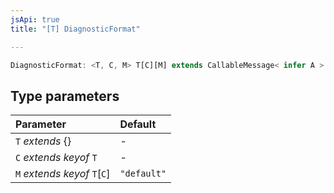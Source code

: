 ```yaml
---
jsApi: true
title: "[T] DiagnosticFormat"

---
```

```ts
DiagnosticFormat: <T, C, M> T[C][M] extends CallableMessage< infer A > ? {format: Record< A[number], string >;} : Record< string, unknown >
```

## Type parameters

| Parameter | Default |
| :------ | :------ |
| `T` *extends* \{} | - |
| `C` *extends* *keyof* `T` | - |
| `M` *extends* *keyof* `T`[`C`] | `"default"` |
